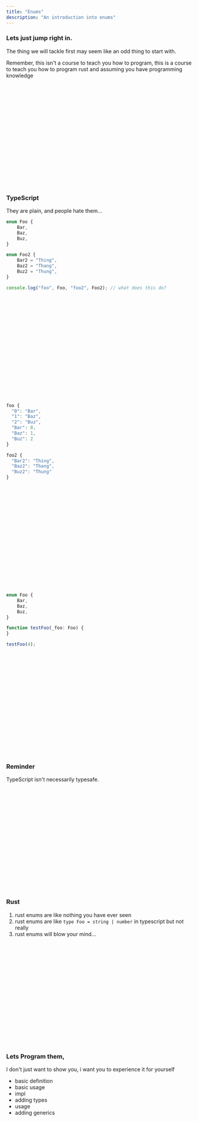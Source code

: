 ```yaml
---
title: "Enums"
description: "An introduction into enums"
---
```


### Lets just jump right in.
The thing we will tackle first may seem like an odd thing to start with.

Remember, this isn't a course to teach you how to program, this is a course to
teach you how to program rust and assuming you have programming knowledge

<br />
<br />
<br />
<br />
<br />
<br />
<br />
<br />
<br />
<br />
<br />
<br />
<br />
<br />
<br />
<br />

### TypeScript
They are plain, and people hate them...

```typescript
enum Foo {
    Bar,
    Baz,
    Buz,
}

enum Foo2 {
    Bar2 = "Thing",
    Baz2 = "Thang",
    Buz2 = "Thung",
}

console.log("foo", Foo, "foo2", Foo2); // what does this do?

```

<br />
<br />
<br />
<br />
<br />
<br />
<br />
<br />
<br />
<br />
<br />
<br />
<br />
<br />
<br />
<br />

```typescript
foo {
  "0": "Bar",
  "1": "Baz",
  "2": "Buz",
  "Bar": 0,
  "Baz": 1,
  "Buz": 2
}

foo2 {
  "Bar2": "Thing",
  "Baz2": "Thang",
  "Buz2": "Thung"
}
```

<br />
<br />
<br />
<br />
<br />
<br />
<br />
<br />
<br />
<br />
<br />
<br />
<br />
<br />
<br />
<br />

```typescript
enum Foo {
    Bar,
    Baz,
    Buz,
}

function testFoo(_foo: Foo) {
}

testFoo(4);
```

<br />
<br />
<br />
<br />
<br />
<br />
<br />
<br />
<br />
<br />
<br />
<br />
<br />
<br />
<br />
<br />

### Reminder
TypeScript isn't necessarily typesafe.

<br />
<br />
<br />
<br />
<br />
<br />
<br />
<br />
<br />
<br />
<br />
<br />
<br />
<br />
<br />
<br />

### Rust
1. rust enums are like nothing you have ever seen
1. rust enums are like `type Foo = string | number` in typescript but not really
1. rust enums will blow your mind...

<br />
<br />
<br />
<br />
<br />
<br />
<br />
<br />
<br />
<br />
<br />
<br />
<br />
<br />
<br />
<br />

### Lets Program them,
I don't just want to show you, i want you to experience it for yourself

* basic definition
* basic usage
* impl
* adding types
* usage
* adding generics

<br />
<br />
<br />
<br />
<br />
<br />
<br />
<br />
<br />
<br />
<br />
<br />
<br />
<br />
<br />
<br />

